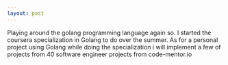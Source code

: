 ```yaml
---
layout: post
---
```


Playing around the golang programming language again so. I started the coursera specialization in Golang to do over the summer. As for a personal project using Golang while doing the specialization i will implement a few of projects from 40 software engineer projects from code-mentor.io
